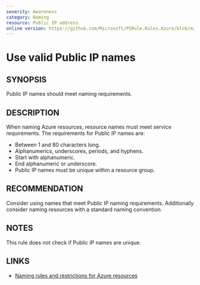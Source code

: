 ```yaml
---
severity: Awareness
category: Naming
resource: Public IP address
online version: https://github.com/Microsoft/PSRule.Rules.Azure/blob/main/docs/rules/en/Azure.PublicIP.Name.md
---
```


# Use valid Public IP names

## SYNOPSIS

Public IP names should meet naming requirements.

## DESCRIPTION

When naming Azure resources, resource names must meet service requirements.
The requirements for Public IP names are:

- Between 1 and 80 characters long.
- Alphanumerics, underscores, periods, and hyphens.
- Start with alphanumeric.
- End alphanumeric or underscore.
- Public IP names must be unique within a resource group.

## RECOMMENDATION

Consider using names that meet Public IP naming requirements.
Additionally consider naming resources with a standard naming convention.

## NOTES

This rule does not check if Public IP names are unique.

## LINKS

- [Naming rules and restrictions for Azure resources](https://docs.microsoft.com/en-us/azure/azure-resource-manager/management/resource-name-rules)
